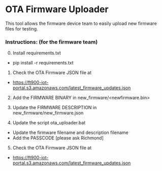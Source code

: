 # OTA Firmware Uploader

This tool allows the firmware device team to easily upload new firmware files for testing.


### Instructions: (for the firmware team)

0. Install requirements.txt
-  pip install -r requirements.txt

1. Check the OTA Firmware JSON file at 
-  https://ft900-iot-portal.s3.amazonaws.com/latest_firmware_updates.json

2. Add the FIRMWARE BINARY in new_firmware/<newfirmware.bin>

3. Update the FIRMWARE DESCRIPTION in new_firmware/new_firmware.json

4. Update the script ota_uploader.bat
-  Update the firmware filename and description filename
-  Add the PASSCODE [please ask Richmond]

5. Check the OTA Firmware JSON file at 
-  https://ft900-iot-portal.s3.amazonaws.com/latest_firmware_updates.json


